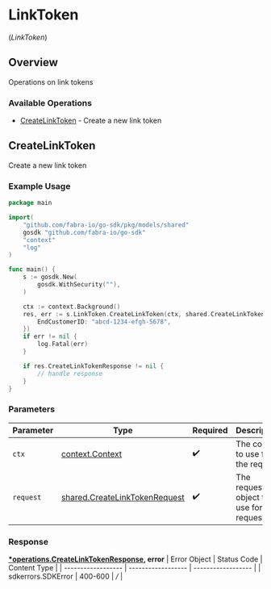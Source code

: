 # LinkToken
(*LinkToken*)

## Overview

Operations on link tokens

### Available Operations

* [CreateLinkToken](#createlinktoken) - Create a new link token

## CreateLinkToken

Create a new link token

### Example Usage

```go
package main

import(
	"github.com/fabra-io/go-sdk/pkg/models/shared"
	gosdk "github.com/fabra-io/go-sdk"
	"context"
	"log"
)

func main() {
    s := gosdk.New(
        gosdk.WithSecurity(""),
    )

    ctx := context.Background()
    res, err := s.LinkToken.CreateLinkToken(ctx, shared.CreateLinkTokenRequest{
        EndCustomerID: "abcd-1234-efgh-5678",
    })
    if err != nil {
        log.Fatal(err)
    }

    if res.CreateLinkTokenResponse != nil {
        // handle response
    }
}
```

### Parameters

| Parameter                                                                          | Type                                                                               | Required                                                                           | Description                                                                        |
| ---------------------------------------------------------------------------------- | ---------------------------------------------------------------------------------- | ---------------------------------------------------------------------------------- | ---------------------------------------------------------------------------------- |
| `ctx`                                                                              | [context.Context](https://pkg.go.dev/context#Context)                              | :heavy_check_mark:                                                                 | The context to use for the request.                                                |
| `request`                                                                          | [shared.CreateLinkTokenRequest](../../pkg/models/shared/createlinktokenrequest.md) | :heavy_check_mark:                                                                 | The request object to use for the request.                                         |


### Response

**[*operations.CreateLinkTokenResponse](../../pkg/models/operations/createlinktokenresponse.md), error**
| Error Object       | Status Code        | Content Type       |
| ------------------ | ------------------ | ------------------ |
| sdkerrors.SDKError | 400-600            | */*                |
